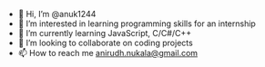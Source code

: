 - 👋 Hi, I’m @anuk1244
- 👀 I’m interested in learning programming skills for an internship
- 🌱 I’m currently learning JavaScript, C/C#/C++
- 💞️ I’m looking to collaborate on coding projects
- 📫 How to reach me anirudh.nukala@gmail.com

<!---
anuk1244/anuk1244 is a ✨ special ✨ repository because its `README.md` (this file) appears on your GitHub profile.
You can click the Preview link to take a look at your changes.
--->
